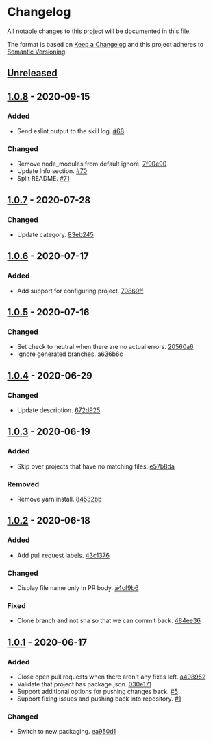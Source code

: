 # Changelog

All notable changes to this project will be documented in this file.

The format is based on [Keep a Changelog](http://keepachangelog.com/)
and this project adheres to [Semantic Versioning](http://semver.org/).

## [Unreleased](https://github.com/atomist-skills/eslint-skill/compare/1.0.8...HEAD)

## [1.0.8](https://github.com/atomist-skills/eslint-skill/compare/1.0.7...1.0.8) - 2020-09-15

### Added

-   Send eslint output to the skill log. [#68](https://github.com/atomist-skills/eslint-skill/issues/68)

### Changed

-   Remove node_modules from default ignore. [7f90e90](https://github.com/atomist-skills/eslint-skill/commit/7f90e90cc29801268acf207c86eb4f2c03d05f0d)
-   Update Info section. [#70](https://github.com/atomist-skills/eslint-skill/issues/70)
-   Split README. [#71](https://github.com/atomist-skills/eslint-skill/issues/71)

## [1.0.7](https://github.com/atomist-skills/eslint-skill/compare/1.0.6...1.0.7) - 2020-07-28

### Changed

-   Update category. [83eb245](https://github.com/atomist-skills/eslint-skill/commit/83eb24520c59141ff1ce55b99a4743b45b57149a)

## [1.0.6](https://github.com/atomist-skills/eslint-skill/compare/1.0.5...1.0.6) - 2020-07-17

### Added

-   Add support for configuring project. [79869ff](https://github.com/atomist-skills/eslint-skill/commit/79869ff18ae5d3b84f00cb15308128e95d03faec)

## [1.0.5](https://github.com/atomist-skills/eslint-skill/compare/1.0.4...1.0.5) - 2020-07-16

### Changed

-   Set check to neutral when there are no actual errors. [20560a6](https://github.com/atomist-skills/eslint-skill/commit/20560a6fea29ab5170ad654abd76625dc307b014)
-   Ignore generated branches. [a636b6c](https://github.com/atomist-skills/eslint-skill/commit/a636b6cc34ece612644c3b5c41cf24c145329335)

## [1.0.4](https://github.com/atomist-skills/eslint-skill/compare/1.0.3...1.0.4) - 2020-06-29

### Changed

-   Update description. [672d925](https://github.com/atomist-skills/eslint-skill/commit/672d925e1f0bc58bfe07a1cfbcf1a1f0581fb952)

## [1.0.3](https://github.com/atomist-skills/eslint-skill/compare/1.0.2...1.0.3) - 2020-06-19

### Added

-   Skip over projects that have no matching files. [e57b8da](https://github.com/atomist-skills/eslint-skill/commit/e57b8da43afaa3d22fbc71ca5569b2a97a8d5d60)

### Removed

-   Remove yarn install. [84532bb](https://github.com/atomist-skills/eslint-skill/commit/84532bb109b396fa44b237c8efc29e37b3ce819d)

## [1.0.2](https://github.com/atomist-skills/eslint-skill/compare/1.0.1...1.0.2) - 2020-06-18

### Added

-   Add pull request labels. [43c1376](https://github.com/atomist-skills/eslint-skill/commit/43c137673c730a486d6b6165652218fab98c5969)

### Changed

-   Display file name only in PR body. [a4cf9b6](https://github.com/atomist-skills/eslint-skill/commit/a4cf9b671f5485ce9ad560767fbb4fbf5fe5eda1)

### Fixed

-   Clone branch and not sha so that we can commit back. [484ee36](https://github.com/atomist-skills/eslint-skill/commit/484ee36fb31d36c79bfb65979900455ddda5c6b3)

## [1.0.1](https://github.com/atomist-skills/eslint-skill/tree/1.0.1) - 2020-06-17

### Added

-   Close open pull requests when there aren't any fixes left. [a498952](https://github.com/atomist-skills/eslint-skill/commit/a498952506c10deb11501107fe915f646802d6b1)
-   Validate that project has package.json. [030e171](https://github.com/atomist-skills/eslint-skill/commit/030e171142246ec95b1d5e57f5b218858f637aa8)
-   Support additional options for pushing changes back. [#5](https://github.com/atomist-skills/eslint-skill/issues/5)
-   Support fixing issues and pushing back into repository. [#1](https://github.com/atomist-skills/eslint-skill/issues/1)

### Changed

-   Switch to new packaging. [ea950d1](https://github.com/atomist-skills/eslint-skill/commit/ea950d1ce70bd7a8c5345519a52f2a57439598bf)
